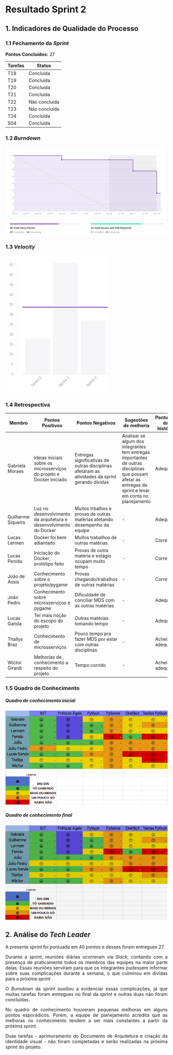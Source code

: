 # Resultado Sprint 2

## 1. Indicadores de Qualidade do Processo

### 1.1 Fechamento da _Sprint_

**Pontos Concluídos:** 27

|Tarefas | Status |
|--|--|
| T18 | Concluída |
| T19 | Concluída |
| T20 | Concluída |
| T21 | Concluída |
| T22 | Não concluída |
| T23 | Não concluída |
| T24 | Concluída |
| S04 | Concluída |

### 1.2 _Burndown_

![](./imagens/burndown-sprint2.png)


### 1.3 _Velocity_

![](./imagens/velocity-sprint2.png)

### 1.4 Retrospectiva

|Membro|Pontos Positivos|Pontos Negativos|Sugestões de melhoria| Pontuação das histórias |
|---|------|-----|---|---|
|Gabriela Moraes|Ideias iniciais sobre os microsserviços do projeto e Docker iniciado |Entregas significativas de outras disciplinas afetaram as atividades da sprint gerando dividas |Analisar se algum dos integrantes tem entregas importantes de outras disciplinas que possam afetar as entregas da sprint e levar em conta no planejamento|Adequada|
|Guilherme Siqueira| Luz no desenvolvimento da arquitetura e desenvolvimento do Docker|Muitos trbalhos e provas de outras matérias afetando desempenho da equipe|- |Adequada
|Lucas Lermen| Docker foi bem adiantado | Muitos trabalhos de outras matérias | - | Correta |
|Lucas Penido| Iniciação do Docker, protótipo feito | Provas de outra matéria e estágio ocupam muito tempo | - | Correta |
|João de Assis|Conhecimento sobre o projeto/pygame |Provas chegando/trabalhos de outras matérias | - |Correta
|João Pedro|Conhecimento sobre microsserviços e pygame|Dificuldade de conciliar MDS com as outras matérias | - | Adequada|
|Lucas Ganda| Ter mais noção do escopo do projeto|Outras matérias tomando tempo| - | Adequada|
|Thallys Braz|Conhecimento de microsserviços | Pouco tempo pra fazer MDS por estar com outras disciplinas| - | Achei adequada
|Wictor Girardi|Melhorias de conhecimento a respeito do projeto|Tempo corrido |-|Achei adequada


### 1.5 Quadro de Conhecimento

##### Quadro de conhecimento inicial

![](./imagens/quadroconhecimento-sprint1.png)

##### Quadro de conhecimento final

![](./imagens/quadroconhecimento-sprint2.png)

## 2. Análise do _Tech Leader_

<p align = "justify">A presente <i>sprint</i> foi pontuada em 40 pontos e desses foram entregues 27.

<p align = "justify">Durante a <i>sprint</i>, reuniões diárias ocorreram via <i>Slack</i>, contando com a presença de praticamente todos os membros das equipes na maior parte delas. Essas reuniões serviram para que os integrantes pudessem informar sobre suas complicações durante a semana, o que culminou em dividas para a próxima <i>sprint</i> .

<p align = "justify">O <i>Burndown</i> da <i>sprint</i> auxiliou a evidenciar essas complicações, já que muitas tarefas foram entregues no final da <i>sprint</i> e outras duas não foram concluídas.

<p align = "justify">No quadro de conhecimento houveram pequenas melhoras em alguns pontos esporádicos. Porém, a equipe de planejamento acredita que as melhoras no conhecimento tendem a ser mais constantes a partir da próxima <i>sprint</i>.

<p align = "justify"> Duas tarefas - aprimoramento do Documento de Arquitetura e criação da identidade visual - não foram completadas e serão realizadas na próxima <i>sprint</i> do projeto.
